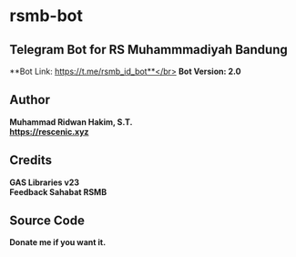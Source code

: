 # rsmb-bot
## Telegram Bot for RS Muhammmadiyah Bandung
**Bot Link: https://t.me/rsmb_id_bot**</br>
**Bot Version: 2.0**

## Author
**Muhammad Ridwan Hakim, S.T.**</br>
**https://rescenic.xyz**

## Credits
**GAS Libraries v23**</br>
**Feedback Sahabat RSMB**

## Source Code
**Donate me if you want it.**
